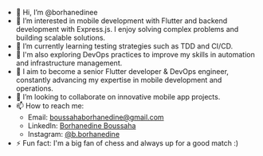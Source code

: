 - 👋 Hi, I’m @borhanedinee
- 👀 I’m interested in mobile development with Flutter and backend development with Express.js. I enjoy solving complex problems and building scalable solutions.
- 🌱 I’m currently learning testing strategies such as TDD and CI/CD.
- 🚀 I'm also exploring DevOps practices to improve my skills in automation and infrastructure management.
- 🎯 I aim to become a senior Flutter developer & DevOps engineer, constantly advancing my expertise in mobile development and operations.
- 💞️ I’m looking to collaborate on innovative mobile app projects.
- 📫 How to reach me:
  - Email: boussahaborhanedine@gmail.com
  - LinkedIn: [Borhanedine Boussaha](https://www.linkedin.com/in/borhanedine-boussaha-a02045251?utm_source=share&utm_campaign=share_via&utm_content=profile&utm_medium=android_app)
  - Instagram: [@b.borhanedine](https://www.instagram.com/b.borhanedine)
- ⚡ Fun fact: I'm a big fan of chess and always up for a good match :)
